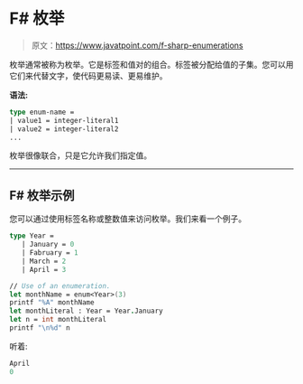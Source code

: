 # F# 枚举

> 原文：<https://www.javatpoint.com/f-sharp-enumerations>

枚举通常被称为枚举。它是标签和值对的组合。标签被分配给值的子集。您可以用它们来代替文字，使代码更易读、更易维护。

**语法:**

```fsharp
type enum-name =
| value1 = integer-literal1
| value2 = integer-literal2
...

```

枚举很像联合，只是它允许我们指定值。

* * *

## F# 枚举示例

您可以通过使用标签名称或整数值来访问枚举。我们来看一个例子。

```fsharp
type Year =
   | January = 0
   | Fabruary = 1
   | March = 2
   | April = 3

// Use of an enumeration.
let monthName = enum<Year>(3)
printf "%A" monthName
let monthLiteral : Year = Year.January
let n = int monthLiteral
printf "\n%d" n

```

听着:

```fsharp
April
0

```